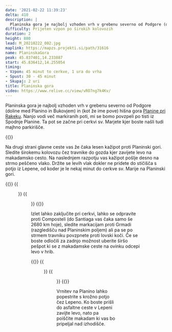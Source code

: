 ```yaml
---
date: '2021-02-22 11:39:23'
delta: 410
description: |
  Planinska gora je najbolj vzhoden vrh v grebenu severno od Podgore (doline med Planino in Bukovjem). Nanjo vodi več poti iz Planine, mi se bomo povzpeli po širokih kolovozih iz Spodnje Planine.
difficulty: Prijeten vzpon po širokih kolovozih
duration: 2
height: 880
lead: M_20210222_002.jpg
maplink: https://mapzs.projekti.si/path/31616
name: PlaninskaGora
peak: 45.837401,14.233887
start: 45.836412,14.255054
timing:
- Vzpon: 45 minut to cerkve, 1 ura do vrha
- Spust: 30 - 45 minut
- Skupaj: 2 uri
title: Planinska gora
video: https://www.relive.cc/view/vRO7ng7k4Kv/
---
```

Planinska gora je najbolj vzhoden vrh v grebenu severno od Podgore (doline med Planino in Bukovjem) in (kot že ime pove) hišna gora [Planine pri Rakeku](https://sl.wikipedia.org/wiki/Planina,_Postojna). Nanjo vodi več markiranih poti, mi se bomo povzpeli po tisti iz Spodnje Planine. Ta pot se začne pri cerkvi sv. Marjete kjer boste našli tudi majhno parkirišče.

{{<hike-details>}}

Na drugi strani glavne ceste vas že čaka lesen kažipot proti Planinski gori. Sledite širokemu kolovozu čez travnike do gozda kjer zavijete levo na makadamsko cesto. Na naslednjem razpotju vas kažipot pošlje desno na strmo peščeno vlako. Držite se levih vlak dokler ne pridete do stičišča s potjo iz Lepene, od koder je le nekaj minut do cerkve sv. Marije na Planinski gori.

{{<gallery>}}
{{<figure src="M_20210222_001.jpg">}}
{{<figure src="M_20210222_003.jpg">}}
{{</gallery>}}

Izlet lahko zaključite pri cerkvi, lahko se odpravite proti Composteli (do Santiaga vas čaka samo še 2680 km hoje), sledite markacijam proti Grmadi (razgledišču nad Planinskim poljem) ali pa se po strmem travniku povzpnete proti lovski koči. Če se boste odločili za zadnjo možnost uberite širšo pešpot ki se z makadamske ceste na ovinku odcepi levo v hrib.

{{<gallery>}}
{{<figure src="M_20210222_004.jpg">}}
{{<figure src="M_20210222_005.jpg">}}
{{</gallery>}}

Vrnitev na Planino lahko popestrite s krožno potjo čez Lepeno. Ko boste prišli do asfaltne ceste v Lepeni zavijte levo, nato pa poiščite makadam ki vas bo pripeljal nad izhodišče.
